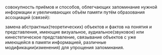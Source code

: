 совокупность приёмов и способов, облегчающих запоминание нужной информации и увеличивающих объём памяти путём образования ассоциаций (связей):

замена абстрактных(теоретических) объектов и фактов на понятия и представления, имеющие визуальное, аудиальное(звуковое) или кинестетическое представление, связывание объектов с уже имеющейся в памяти информацией, различные модификации(изменения) для упрощения запоминания.
